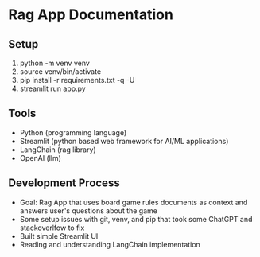 # Rag App Documentation

## Setup
1. python -m venv venv
2. source venv/bin/activate
3. pip install -r requirements.txt -q -U
4. streamlit run app.py

## Tools
- Python (programming language)
- Streamlit (python based web framework for AI/ML applications)
- LangChain (rag library)
- OpenAI (llm)

## Development Process
- Goal: Rag App that uses board game rules documents as context and answers user's questions about the game
- Some setup issues with git, venv, and pip that took some ChatGPT and stackoverlfow to fix
- Built simple Streamlit UI
- Reading and understanding LangChain implementation
